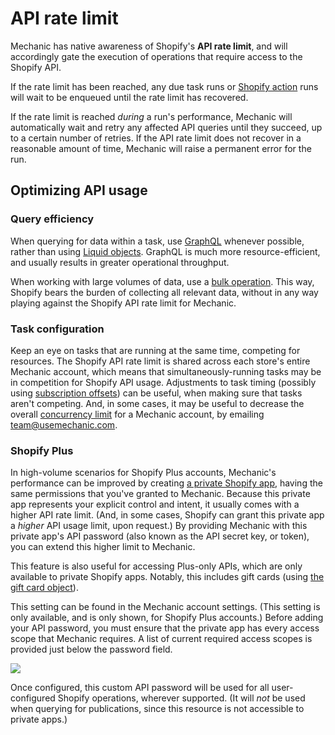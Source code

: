 # API rate limit

Mechanic has native awareness of Shopify's **API rate limit**, and will accordingly gate the execution of operations that require access to the Shopify API.

If the rate limit has been reached, any due task runs or [Shopify action](../actions/shopify.md) runs will wait to be enqueued until the rate limit has recovered.

If the rate limit is reached _during_ a run's performance, Mechanic will automatically wait and retry any affected API queries until they succeed, up to a certain number of retries. If the API rate limit does not recover in a reasonable amount of time, Mechanic will raise a permanent error for the run.

## Optimizing API usage

### Query efficiency

When querying for data within a task, use [GraphQL](read/graphql-in-liquid.md) whenever possible, rather than using [Liquid objects](read/liquid-objects.md). GraphQL is much more resource-efficient, and usually results in greater operational throughput.

When working with large volumes of data, use a [bulk operation](read/bulk-operations.md). This way, Shopify bears the burden of collecting all relevant data, without in any way playing against the Shopify API rate limit for Mechanic.

### Task configuration

Keep an eye on tasks that are running at the same time, competing for resources. The Shopify API rate limit is shared across each store's entire Mechanic account, which means that simultaneously-running tasks may be in competition for Shopify API usage. Adjustments to task timing \(possibly using [subscription offsets](../tasks/subscriptions.md#offsets)\) can be useful, when making sure that tasks aren't competing. And, in some cases, it may be useful to decrease the overall [concurrency limit](../runs/concurrency.md) for a Mechanic account, by emailing [team@usemechanic.com](mailto:team@usemechanic.com).

### Shopify Plus

In high-volume scenarios for Shopify Plus accounts, Mechanic's performance can be improved by creating [a private Shopify app](https://help.shopify.com/en/manual/apps/private-apps), having the same permissions that you've granted to Mechanic. Because this private app represents your explicit control and intent, it usually comes with a higher API rate limit. \(And, in some cases, Shopify can grant this private app a _higher_ API usage limit, upon request.\) By providing Mechanic with this private app's API password \(also known as the API secret key, or token\), you can extend this higher limit to Mechanic.

This feature is also useful for accessing Plus-only APIs, which are only available to private Shopify apps. Notably, this includes gift cards \(using [the gift card object](../../platform/liquid/objects/shopify/gift-card.md)\).

This setting can be found in the Mechanic account settings. \(This setting is only available, and is only shown, for Shopify Plus accounts.\) Before adding your API password, you must ensure that the private app has every access scope that Mechanic requires. A list of current required access scopes is provided just below the password field.

![](https://d33v4339jhl8k0.cloudfront.net/docs/assets/5ddd799f2c7d3a7e9ae472fc/images/5e1ae1ef2c7d3a7e9ae61301/5e1ae184f27d5.png)

Once configured, this custom API password will be used for all user-configured Shopify operations, wherever supported. \(It will _not_ be used when querying for publications, since this resource is not accessible to private apps.\)

